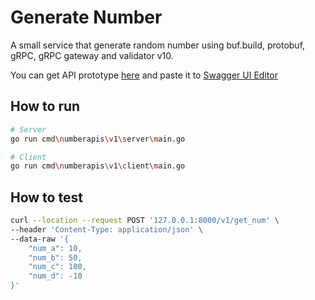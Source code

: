 # Generate Number

A small service that generate random number using buf.build, protobuf, gRPC, gRPC gateway and validator v10.

You can get API prototype [here](proto/gen/go/v1/number/number.swagger.json) and paste it to [Swagger UI Editor](https://editor.swagger.io/)

## How to run
```bash
# Server
go run cmd\numberapis\v1\server\main.go

# Client
go run cmd\numberapis\v1\client\main.go
```

## How to test
```bash
curl --location --request POST '127.0.0.1:8000/v1/get_num' \
--header 'Content-Type: application/json' \
--data-raw '{
    "num_a": 10,
    "num_b": 50,
    "num_c": 100,
    "num_d": -10
}'
```
